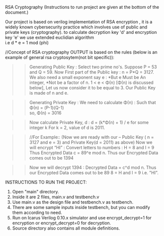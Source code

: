 RSA Cryptography (Instructions to run project are given at the bottom of the document.)

Our project is based on verilog implementation of RSA encryption , it is a widely known cybersecurity practice which involves 
use of public and private keys (cryptography). to calculate decryption key 'd' and encryption key 'e' we use extended euclidian algorithm  
i.e  d * e = 1 mod (phi)

//Concept of RSA cryptography
OUTPUT is based on the rules (below is an example of general rsa cryptosytem(not bit specific)):
>> Generating Public Key :
Select two prime no's. Suppose P = 53 and Q = 59.
Now First part of the Public key  : n = P*Q = 3127.
 We also need a small exponent say e : *But e Must be An integer, *Not be a factor of n. 
1 < e < Φ(n) [Φ(n) is discussed below], Let us now consider it to be equal to 3.
Our Public Key is made of n and e.

>> Generating Private Key :
We need to calculate Φ(n) :
Such that Φ(n) = (P-1)(Q-1)     
      so,  Φ(n) = 3016
    
>>Now calculate Private Key, d : 
d = (k*Φ(n) + 1) / e for some integer k
For k = 2, value of d is 2011.

>>//For Example:: (Now we are ready with our – Public Key ( n = 3127 and e = 3) and Private Key(d = 2011) as above)
Now we will encrypt “HI” :
Convert letters to numbers : H  = 8 and I = 9
Thus Encrypted Data c = 89^e mod n. 
Thus our Encrypted Data comes out to be 1394

>>Now we will decrypt 1394 : 
Decrypted Data = c^d mod n. 
Thus our Encrypted Data comes out to be 89
8 = H and I = 9 i.e. "HI".


INSTRUCTIONS TO RUN THE PROJECT:
1. Open "main" directory.
2. Inside it are 2 files, main.v and testbench.v
3. Use main.v as the design file and testbench.v as testbench.
4. There are some sample inputs inside testbench, but you can modify them according to need.
5. Run on Icarus Verilog 0.10.x simulator and use encrypt_decrypt=1 for encryption or encrypt_decrypt=0 for decryption.
6. Source directory also contains all module definitions.
